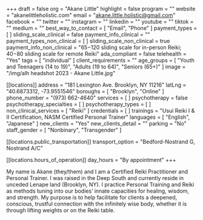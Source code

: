 +++
draft = false
org = "Akane Little"
highlight = false
program = ""
website = "akanelittleholistic.com"
email = "akane.little.holistic@gmail.com"
facebook = ""
twitter = ""
instagram = ""
linkedin = ""
youtube = ""
tiktok = ""
medium = ""
best_way_to_contact = [ "Email", "Phone" ]
payment_types = [ ]
sliding_scale_clinical = false
payment_info_clinical = ""
payment_types_non_clinical = [ ]
sliding_scale_non_clinical = true
payment_info_non_clinical = "$65-$120 sliding scale for in-person Reiki; $40-$80 sliding scale for remote Reiki"
ada_compliant = false
telehealth = "Yes"
tags = [ "individual" ]
client_requirements = ""
age_groups = [
  "Youth and Teenagers (14 to 19)",
  "Adults (19 to 64)",
  "Seniors (65+)"
]
image = "/img/alh headshot 2023 - Akane Little.jpg"

[[locations]]
address = "181 Lexington Ave. Brooklyn, NY 11216"
latLng = "40.6873312, -73.9551546"
boroughs = [ "Brooklyn", "Online" ]
phone_number = "(973) 662-4640"
services = [ ]
psychotherapy = false
psychotherapy_specialties = [ ]
psychotherapy_types = [ ]
non_clinical_services = [ "Reiki" ]
credentials = [ ]
trainings = "Usui Reiki I & II Certification, NASM Certified Personal Trainer"
languages = [ "English", "Japanese" ]
new_clients = "Yes"
new_clients_detail = ""
parking = "No"
staff_gender = [ "Nonbinary", "Transgender" ]

  [[locations.public_transportation]]
  transport_option = "Bedford-Nostrand G, Nostrand A/C"

  [[locations.hours_of_operation]]
  day_hours = "By appointment"
+++

My name is Akane (they/them) and I am a Certified Reiki Practitioner and Personal Trainer. I was raised in the Deep South and currently reside in unceded Lenape land (Brooklyn, NY). I practice Personal Training and Reiki as methods tuning into our bodies’ innate capacities for healing, wisdom, and strength. My purpose is to help facilitate for clients a deepened, conscious, trustful connection with the infinitely wise body, whether it is through lifting weights or on the Reiki table.
